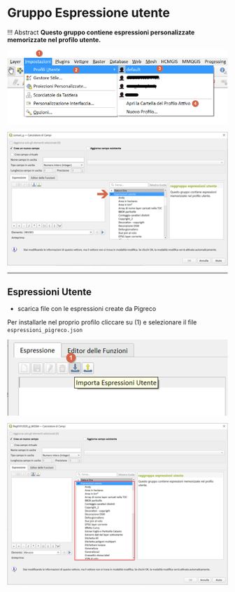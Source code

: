 # Gruppo Espressione utente

!!! Abstract
    **Questo gruppo contiene espressioni personalizzate memorizzate nel profilo utente.**

![](../../img/espressione_utente/espressione_utente1.png)

![](../../img/espressione_utente/espressione_utente2.png)

---

## Espressioni Utente

- scarica file con le espressioni create da Pigreco

Per installarle nel proprio profilo cliccare su (1) e selezionare il file `espressioni_pigreco.json`

![](../../img/espressione_utente/espressione_utente3.png)

![](../../img/espressione_utente/espressione_utente4.png)
